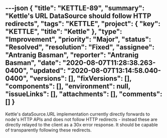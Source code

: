 ---json
{
  "title": "KETTLE-89",
  "summary": "Kettle's URL DataSource should follow HTTP redirects",
  "tags": "KETTLE",
  "project": {
    "key": "KETTLE",
    "title": "Kettle"
  },
  "type": "Improvement",
  "priority": "Major",
  "status": "Resolved",
  "resolution": "Fixed",
  "assignee": "Antranig Basman",
  "reporter": "Antranig Basman",
  "date": "2020-08-07T11:28:38.263-0400",
  "updated": "2020-08-07T13:14:58.040-0400",
  "versions": [],
  "fixVersions": [],
  "components": [],
  "environment": null,
  "issueLinks": [],
  "attachments": [],
  "comments": []
}
---
Kettle's dataSource.URL implementation currently directly forwards to node's HTTP APIs and does not follow HTTP redirects - instead these are directly relayed to the client as a 30x error response. It should be capable of transparently following these redirects.

        